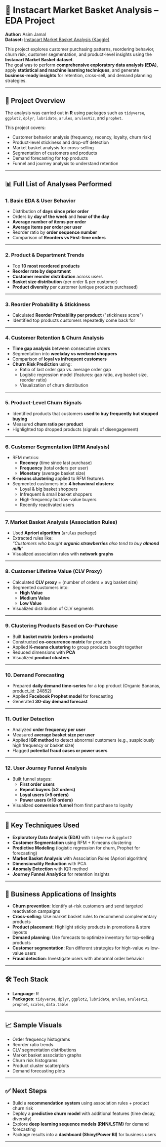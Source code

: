 # 🛒 Instacart Market Basket Analysis – EDA Project

**Author:** Asim Jamal  
**Dataset:** [Instacart Market Basket Analysis (Kaggle)](https://www.kaggle.com/datasets/psparks/instacart-market-basket-analysis)  

This project explores customer purchasing patterns, reordering behavior, churn risk, customer segmentation, and product-level insights using the **Instacart Market Basket dataset**.  
The goal was to perform **comprehensive exploratory data analysis (EDA)**, apply **statistical and machine learning techniques**, and generate **business-ready insights** for retention, cross-sell, and demand planning strategies.

---

## 📂 Project Overview
The analysis was carried out in **R** using packages such as `tidyverse`, `ggplot2`, `dplyr`, `lubridate`, `arules`, `arulesViz`, and `prophet`.  

This project covers:
- Customer behavior analysis (frequency, recency, loyalty, churn risk)
- Product-level stickiness and drop-off detection
- Market basket analysis for cross-selling
- Segmentation of customers and products
- Demand forecasting for top products
- Funnel and journey analysis to understand retention

---

## 📊 Full List of Analyses Performed

### 1. **Basic EDA & User Behavior**
- Distribution of **days since prior order**
- Orders by **day of the week** and **hour of the day**
- **Average number of items per order**
- **Average items per order per user**
- Reorder ratio by **order sequence number**
- Comparison of **Reorders vs First-time orders**

---

### 2. **Product & Department Trends**
- Top **10 most reordered products**
- **Reorder rate by department**
- **Customer reorder distribution** across users
- **Basket size distribution** (per order & per customer)
- **Product diversity** per customer (unique products purchased)

---

### 3. **Reorder Probability & Stickiness**
- Calculated **Reorder Probability per product** ("stickiness score")
- Identified top products customers repeatedly come back for

---

### 4. **Customer Retention & Churn Analysis**
- **Time gap analysis** between consecutive orders
- Segmentation into **weekday vs weekend shoppers**
- Comparison of **loyal vs infrequent customers**
- **Churn Risk Prediction** using:
  - Ratio of last order gap vs. average order gap
  - Logistic regression model (features: gap ratio, avg basket size, reorder ratio)
  - Visualization of churn distribution

---

### 5. **Product-Level Churn Signals**
- Identified products that customers **used to buy frequently but stopped buying**
- Measured **churn ratio per product**
- Highlighted top dropped products (signals of disengagement)

---

### 6. **Customer Segmentation (RFM Analysis)**
- RFM metrics:
  - **Recency** (time since last purchase)
  - **Frequency** (total orders per user)
  - **Monetary** (average basket size)
- **K-means clustering** applied to RFM features
- Segmented customers into **4 behavioral clusters**:
  - Loyal & big basket shoppers
  - Infrequent & small basket shoppers
  - High-frequency but low-value buyers
  - Recently reactivated users

---

### 7. **Market Basket Analysis (Association Rules)**
- Used **Apriori algorithm** (`arules` package)  
- Extracted rules like:  
  *“Customers who bought **organic strawberries** also tend to buy **almond milk***”
- Visualized association rules with **network graphs**

---

### 8. **Customer Lifetime Value (CLV Proxy)**
- Calculated **CLV proxy** = (number of orders × avg basket size)  
- Segmented customers into:
  - **High Value**
  - **Medium Value**
  - **Low Value**
- Visualized distribution of CLV segments

---

### 9. **Clustering Products Based on Co-Purchase**
- Built **basket matrix (orders × products)**
- Constructed **co-occurrence matrix** for products
- Applied **K-means clustering** to group products bought together
- Reduced dimensions with **PCA**
- Visualized **product clusters**

---

### 10. **Demand Forecasting**
- Prepared **daily demand time-series** for a top product (Organic Bananas, product_id: 24852)
- Applied **Facebook Prophet model** for forecasting
- Generated **30-day demand forecast**

---

### 11. **Outlier Detection**
- Analyzed **order frequency per user**
- Measured **average basket size per user**
- Applied **IQR method** to detect abnormal customers (e.g., suspiciously high frequency or basket size)
- Flagged **potential fraud cases or power users**

---

### 12. **User Journey Funnel Analysis**
- Built funnel stages:
  - **First order users**
  - **Repeat buyers (≥2 orders)**
  - **Loyal users (≥5 orders)**
  - **Power users (≥10 orders)**
- Visualized **conversion funnel** from first purchase to loyalty

---

## 🚀 Key Techniques Used
- **Exploratory Data Analysis (EDA)** with `tidyverse` & `ggplot2`
- **Customer Segmentation** using RFM + K-means clustering
- **Predictive Modeling** (logistic regression for churn, Prophet for forecasting)
- **Market Basket Analysis** with Association Rules (Apriori algorithm)
- **Dimensionality Reduction** with PCA
- **Anomaly Detection** with IQR method
- **Journey Funnel Analytics** for retention insights

---

## 📌 Business Applications of Insights
- **Churn prevention**: Identify at-risk customers and send targeted reactivation campaigns
- **Cross-selling**: Use market basket rules to recommend complementary products
- **Product placement**: Highlight sticky products in promotions & store layouts
- **Demand planning**: Use forecasts to optimize inventory for top-selling products
- **Customer segmentation**: Run different strategies for high-value vs low-value users
- **Fraud detection**: Investigate users with abnormal order behavior

---

## 🛠️ Tech Stack
- **Language**: R  
- **Packages**: `tidyverse`, `dplyr`, `ggplot2`, `lubridate`, `arules`, `arulesViz`, `prophet`, `scales`, `data.table`  

---

## 📈 Sample Visuals
- Order frequency histograms  
- Reorder ratio trends  
- CLV segmentation distributions  
- Market basket association graphs  
- Churn risk histograms  
- Product cluster scatterplots  
- Demand forecasting plots  

---

## ✅ Next Steps
- Build a **recommendation system** using association rules + product churn risk  
- Deploy a **predictive churn model** with additional features (time decay, diversity)  
- Explore **deep learning sequence models (RNN/LSTM)** for demand forecasting  
- Package results into a **dashboard (Shiny/Power BI)** for business users  

---
